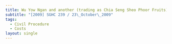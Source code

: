 ```yaml
---
title: Wu Yow Ngan and another (trading as Chia Seng Sheo Phoor Fruits) v An Feng Li
subtitle: "[2009] SGHC 239 / 23\_October\_2009"
tags:
  - Civil Procedure
  - Costs
layout: single
---
```


